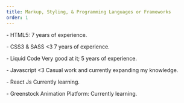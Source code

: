 ```yaml
---
title: Markup, Styling, & Programming Languages or Frameworks
order: 1
---
```


<p>- HTML5: 7 years of experience.</p>
<p>- CSS3 & SASS <3 7 years of experience.</p>
<p>- Liquid Code Very good at it; 5 years of experience.</p>
<p>- Javascript <3 Casual work and currently expanding my knowledge.</p>
<p>- React Js Currently learning.</p>
<p>- Greenstock Animation Platform: Currently learning.</p>